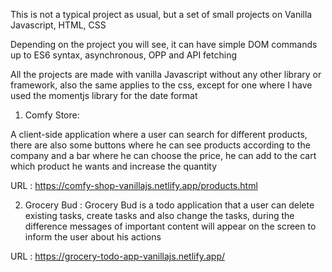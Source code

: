 This is not a typical project as usual, but a set of small projects on Vanilla Javascript, HTML, CSS

Depending on the project you will see, it can have simple DOM commands up to ES6 syntax, asynchronous, OPP and API fetching

All the projects are made with vanilla Javascript without any other library or framework, also the same applies to the css, except for one where I have used the momentjs library for the date format

1) Comfy Store:

A client-side application where a user can search for different products, there are also some buttons where he can see products according to the company and a bar where he can choose the price, he can add to the cart which product he wants and increase the quantity

URL : https://comfy-shop-vanillajs.netlify.app/products.html

2) Grocery Bud : Grocery Bud is a todo application that a user can delete existing tasks, create tasks and also change the tasks, during the difference messages of important content will appear on the screen to inform the user about his actions

URL : https://grocery-todo-app-vanillajs.netlify.app/


